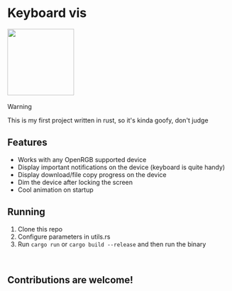 <h1 id="title">Keyboard vis</h1>

<img src="https://github.com/dgudim/keyboard_vis/assets/34401005/a0877013-1818-4fc3-84de-aaa7857e5824" height=150 id="icon"></img>
<img src="https://github.com/dgudim/keyboard_vis/assets/34401005/7dc8f223-8a7c-41b9-bb4c-5a31c96b02c7" height=0 id="thumb"></img>

> [!WARNING]
> This is my first project written in rust, so it's kinda goofy, don't judge

## Features
- Works with any OpenRGB supported device
- Display important notifications on the device (keyboard is quite handy)
- Display download/file copy progress on the device
- Dim the device after locking the screen
- Cool animation on startup

## Running 

1. Clone this repo
2. Configure parameters in utils.rs
3. Run `cargo run` or `cargo build --release` and then run the binary

<br>

## Contributions are welcome!

